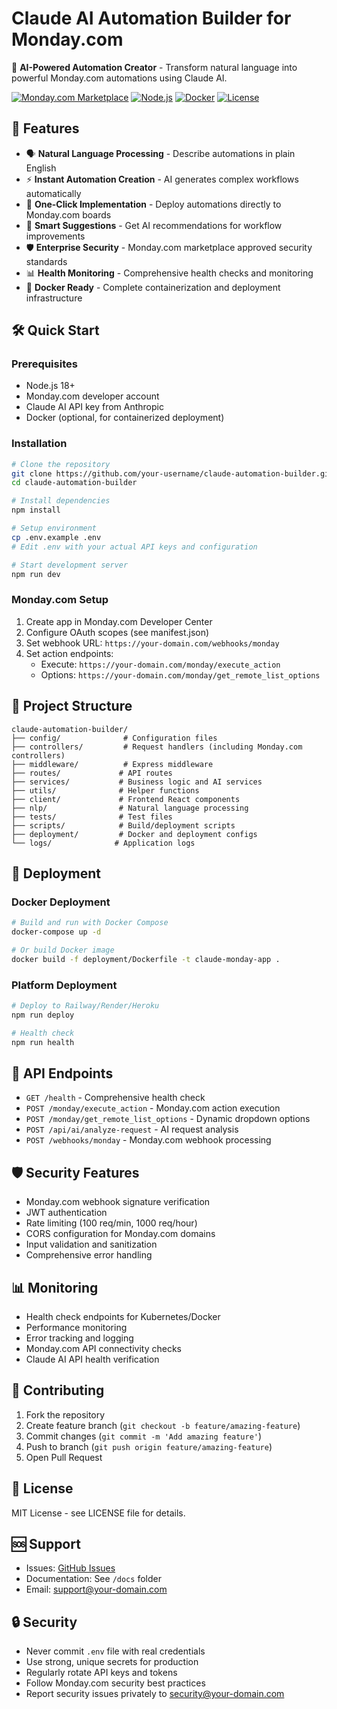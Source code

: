 # Claude AI Automation Builder for Monday.com

🤖 **AI-Powered Automation Creator** - Transform natural language into powerful Monday.com automations using Claude AI.

[![Monday.com Marketplace](https://img.shields.io/badge/Monday.com-Marketplace%20Ready-blue)](https://monday.com/marketplace)
[![Node.js](https://img.shields.io/badge/Node.js-18+-green)](https://nodejs.org/)
[![Docker](https://img.shields.io/badge/Docker-Ready-blue)](https://docker.com/)
[![License](https://img.shields.io/badge/License-MIT-yellow)](LICENSE)

## 🚀 Features

- 🗣️ **Natural Language Processing** - Describe automations in plain English
- ⚡ **Instant Automation Creation** - AI generates complex workflows automatically
- 🔧 **One-Click Implementation** - Deploy automations directly to Monday.com boards
- 🎯 **Smart Suggestions** - Get AI recommendations for workflow improvements
- 🛡️ **Enterprise Security** - Monday.com marketplace approved security standards
- 📊 **Health Monitoring** - Comprehensive health checks and monitoring
- 🐳 **Docker Ready** - Complete containerization and deployment infrastructure

## 🛠️ Quick Start

### Prerequisites
- Node.js 18+
- Monday.com developer account
- Claude AI API key from Anthropic
- Docker (optional, for containerized deployment)

### Installation
```bash
# Clone the repository
git clone https://github.com/your-username/claude-automation-builder.git
cd claude-automation-builder

# Install dependencies
npm install

# Setup environment
cp .env.example .env
# Edit .env with your actual API keys and configuration

# Start development server
npm run dev
```

### Monday.com Setup
1. Create app in Monday.com Developer Center
2. Configure OAuth scopes (see manifest.json)
3. Set webhook URL: `https://your-domain.com/webhooks/monday`
4. Set action endpoints:
   - Execute: `https://your-domain.com/monday/execute_action`
   - Options: `https://your-domain.com/monday/get_remote_list_options`

## 📁 Project Structure

```
claude-automation-builder/
├── config/              # Configuration files
├── controllers/         # Request handlers (including Monday.com controllers)
├── middleware/          # Express middleware
├── routes/             # API routes
├── services/           # Business logic and AI services
├── utils/              # Helper functions
├── client/             # Frontend React components
├── nlp/                # Natural language processing
├── tests/              # Test files
├── scripts/            # Build/deployment scripts
├── deployment/         # Docker and deployment configs
└── logs/              # Application logs
```
## 🚀 Deployment

### Docker Deployment
```bash
# Build and run with Docker Compose
docker-compose up -d

# Or build Docker image
docker build -f deployment/Dockerfile -t claude-monday-app .
```

### Platform Deployment
```bash
# Deploy to Railway/Render/Heroku
npm run deploy

# Health check
npm run health
```

## 🔧 API Endpoints

- `GET /health` - Comprehensive health check
- `POST /monday/execute_action` - Monday.com action execution
- `POST /monday/get_remote_list_options` - Dynamic dropdown options
- `POST /api/ai/analyze-request` - AI request analysis
- `POST /webhooks/monday` - Monday.com webhook processing

## 🛡️ Security Features

- Monday.com webhook signature verification
- JWT authentication
- Rate limiting (100 req/min, 1000 req/hour)
- CORS configuration for Monday.com domains
- Input validation and sanitization
- Comprehensive error handling

## 📊 Monitoring

- Health check endpoints for Kubernetes/Docker
- Performance monitoring
- Error tracking and logging
- Monday.com API connectivity checks
- Claude AI API health verification


## 🤝 Contributing

1. Fork the repository
2. Create feature branch (`git checkout -b feature/amazing-feature`)
3. Commit changes (`git commit -m 'Add amazing feature'`)
4. Push to branch (`git push origin feature/amazing-feature`)
5. Open Pull Request

## 📄 License

MIT License - see LICENSE file for details.

## 🆘 Support

- Issues: [GitHub Issues](https://github.com/your-username/claude-automation-builder/issues)
- Documentation: See `/docs` folder
- Email: support@your-domain.com

## 🔒 Security

- Never commit `.env` file with real credentials
- Use strong, unique secrets for production
- Regularly rotate API keys and tokens
- Follow Monday.com security best practices
- Report security issues privately to security@your-domain.com

